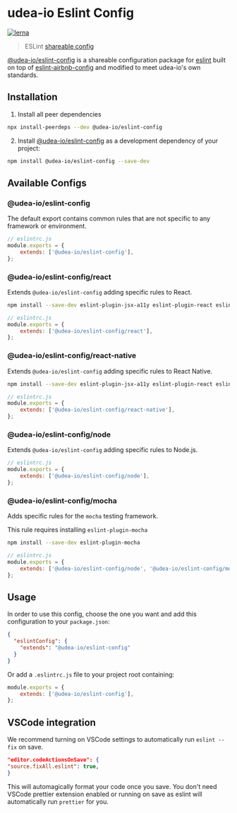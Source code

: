 # udea-io Eslint Config

[![lerna](https://img.shields.io/badge/maintained%20with-lerna-cc00ff.svg)](https://lerna.js.org/)

> ESLint [shareable config](https://github.com/udea-io/node-toolkit/tree/master/packages/eslint-config)

[@udea-io/eslint-config](https://github.com/udea-io/eslint-config) is a shareable configuration package
for [eslint](http://eslint.org) built on top of [eslint-airbnb-config](https://github.com/airbnb/javascript) and
modified to meet udea-io's own standards.

## Installation

1. Install all peer dependencies

```sh
npx install-peerdeps --dev @udea-io/eslint-config
```

2. Install [@udea-io/eslint-config](https://github.com/udea-io/node-toolkit/tree/master/packages/eslint-config) as a
   development dependency of your project:

```sh
npm install @udea-io/eslint-config --save-dev
```

## Available Configs

### @udea-io/eslint-config

The default export contains common rules that are not specific to any framework or environment.

```js
// eslintrc.js
module.exports = {
    extends: ['@udea-io/eslint-config'],
};
```

### @udea-io/eslint-config/react

Extends `@udea-io/eslint-config` adding specific rules to React.

```sh
npm install --save-dev eslint-plugin-jsx-a11y eslint-plugin-react eslint-plugin-react-hooks
```

```js
// eslintrc.js
module.exports = {
    extends: ['@udea-io/eslint-config/react'],
};
```

### @udea-io/eslint-config/react-native

Extends `@udea-io/eslint-config` adding specific rules to React Native.

```sh
npm install --save-dev eslint-plugin-jsx-a11y eslint-plugin-react eslint-plugin-react-hooks @react-native-community/eslint-config @react-native-community/eslint-plugin eslint-plugin-react-native
```

```js
// eslintrc.js
module.exports = {
    extends: ['@udea-io/eslint-config/react-native'],
};
```

### @udea-io/eslint-config/node

Extends `@udea-io/eslint-config` adding specific rules to Node.js.

```js
// eslintrc.js
module.exports = {
    extends: ['@udea-io/eslint-config/node'],
};
```

### @udea-io/eslint-config/mocha

Adds specific rules for the `mocha` testing framework.

This rule requires installing `eslint-plugin-mocha`

```sh
npm install --save-dev eslint-plugin-mocha
```

```js
// eslintrc.js
module.exports = {
    extends: ['@udea-io/eslint-config/node', '@udea-io/eslint-config/mocha'],
};
```

## Usage

In order to use this config, choose the one you want and add this configuration to your `package.json`:

```json
{
  "eslintConfig": {
    "extends": "@udea-io/eslint-config"
  }
}
```

Or add a `.eslintrc.js` file to your project root containing:

```js
module.exports = {
    extends: ['@udea-io/eslint-config'],
};
```

## VSCode integration

We recommend turning on VSCode settings to automatically run `eslint --fix` on save.

```json
"editor.codeActionsOnSave": {
"source.fixAll.eslint": true,
}
```

This will automagically format your code once you save. You don't need VSCode prettier extension enabled or running on
save as eslint will automatically run `prettier` for you.
